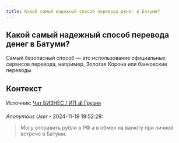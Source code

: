 ```yaml
---
title: Какой самый надежный способ перевода денег в Батуми?
---
```


## Какой самый надежный способ перевода денег в Батуми?

Самый безопасный способ — это использование официальных сервисов перевода, например, Золотая Корона или банковские переводы.

## Контекст

Источник: [Чат БИЗНЕС / ИП 💰 Грузия](https://t.me/ip_ge)

_Anonymous User_ - 2024-11-19 19:52:28:

> Могу отправить рубли в РФ а в обмен на валюту при личной встрече в Батуми.
